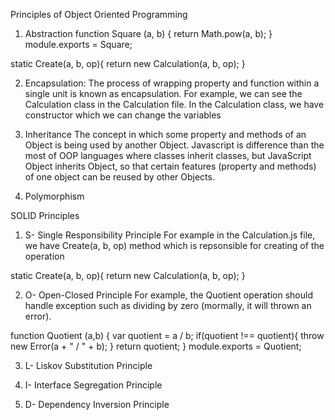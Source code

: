 

Principles of Object Oriented Programming
1. Abstraction
function Square (a, b) {
    return Math.pow(a, b);
}
module.exports = Square;

static Create(a, b, op){
        return new Calculation(a, b, op);
    }

2. Encapsulation:
The process of wrapping property and function within a single unit is known as encapsulation. 
For example, we can see the Calculation class in the Calculation file. In the Calculation class, we have constructor
which we can change the variables 

3. Inheritance
The concept in which some property and methods of an Object is being used by another Object.
Javascript is difference than the most of OOP languages where classes inherit classes, but JavaScript
Object inherits Object, so that certain features (property and methods) of one object can be reused 
by other Objects.

4. Polymorphism

SOLID Principles
1. S- Single Responsibility Principle
For example in the Calculation.js file, we have Create(a, b, op) method which is repsonsible for creating of the operation

static Create(a, b, op){
        return new Calculation(a, b, op);
    }

2. O- Open-Closed Principle
For example, the Quotient operation should handle exception such as dividing by zero (mormally, it will thrown an error).

function Quotient (a,b) {
    var quotient = a / b;
    if(quotient !== quotient){
        throw new Error(a + " / " + b);
    }
    return quotient;
}
module.exports = Quotient;

3. L- Liskov Substitution Principle

4. I- Interface Segregation Principle

5. D- Dependency Inversion Principle

